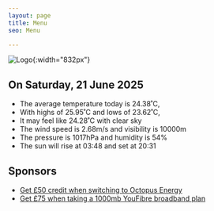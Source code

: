 ```yaml
---
layout: page
title: Menu
seo: Menu

---
```


![Logo](/images/logo.jpg){:width="832px"}

<!-- weather_marker starts -->
## On Saturday, 21 June 2025

- The average temperature today is 24.38˚C,
- With highs of 25.95˚C and lows of 23.62˚C,
- It may feel like 24.28˚C with clear sky
- The wind speed is 2.68m/s and visibility is 10000m
- The pressure is 1017hPa and humidity is 54%
- The sun will rise at 03:48 and set at 20:31

<!-- weather_marker ends -->

## Sponsors

- [Get £50 credit when switching to Octopus Energy](https://bit.ly/3oD1nnS)
- [Get £75 when taking a 1000mb YouFibre broadband plan](https://aklam.io/91zWhU?)
